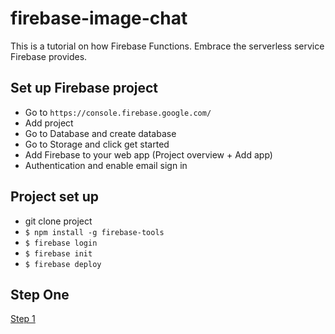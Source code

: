 # firebase-image-chat
This is a tutorial on how Firebase Functions. Embrace the serverless service Firebase provides.

## Set up Firebase project
* Go to `https://console.firebase.google.com/`
* Add project
* Go to Database and create database
* Go to Storage and click get started
* Add Firebase to your web app (Project overview + Add app)
* Authentication and enable email sign in

## Project set up
* git clone project
* `$ npm install -g firebase-tools`
* `$ firebase login`
* `$ firebase init`
* `$ firebase deploy`

## Step One
[Step 1](https://github.com/gautemo/firebase-image-chat/tree/step-one)
